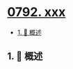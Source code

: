# [0792. xxx](https://github.com/Tdahuyou/TNotes.leetcode/tree/main/notes/0792.%20xxx)

<!-- region:toc -->

- [1. 📝 概述](#1--概述)

<!-- endregion:toc -->

## 1. 📝 概述
